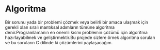 # Algoritma

Bir sorunu yada bir problemi çözmek veya belirli bir amaca ulaşmak için gerekli olan sıralı mantıksal adımların tümüne algoritma denir.Programlamanın en önemli kısmı problemin çözümü için algoritma hazırlayabilmek ve geliştirmektir.Bu projede sizlere örnek algoritma soruları ve bu soruların C dilinde ki çözümlerini paylaşacağım.
